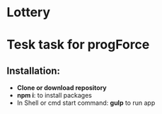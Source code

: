 # Lottery
<h1>Tesk task for progForce</h1>

<h2>Installation:</h2>

<ul>
	<li><strong>Clone or download repository</strong></li>
	<li><strong>npm i</strong>: to install packages</li>
	<li>In Shell or cmd start command: <strong>gulp</strong> to run app</li>

</ul>

